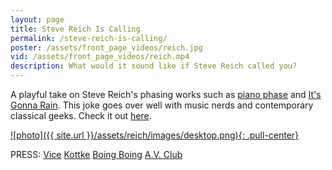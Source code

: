 ```yaml
---
layout: page
title: Steve Reich Is Calling
permalink: /steve-reich-is-calling/
poster: /assets/front_page_videos/reich.jpg
vid: /assets/front_page_videos/reich.mp4
description: What would it sound like if Steve Reich called you?
---
```


A playful take on Steve Reich's phasing works such as [piano phase](https://youtu.be/i0345c6zNfM) and [It's Gonna Rain](https://youtu.be/vugqRAX7xQE). This joke goes over well with music nerds and contemporary classical geeks. Check it out [here](http://stevereichiscalling.com/).

[![photo]({{ site.url }}/assets/reich/images/desktop.png){: .pull-center}](http://stevereichiscalling.com/)


PRESS: 
[Vice](https://thump.vice.com/en_ca/article/steve-reich-is-calling-iphone-ringtone-project) 
[Kottke](http://kottke.org/17/03/steve-reich-is-calling) 
[Boing Boing](http://boingboing.net/tag/phase-music) 
[A.V. Club](http://www.avclub.com/article/hear-two-iphones-perform-tribute-steve-reich-251741) 